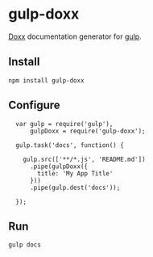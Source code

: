 # gulp-doxx

[Doxx][doxx] documentation generator for [gulp][gulp].

## Install

    npm install gulp-doxx

## Configure

      var gulp = require('gulp'),
          gulpDoxx = require('gulp-doxx');

      gulp.task('docs', function() {

        gulp.src(['**/*.js', 'README.md'])
          .pipe(gulpDoxx({
            title: 'My App Title'
          }))
          .pipe(gulp.dest('docs'));

      });


## Run

    gulp docs

[doxx]: https://github.com/FGRibreau/doxx
[gulp]: http://gulpjs.com/
